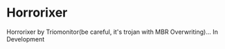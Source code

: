# Horrorixer
Horrorixer by Triomonitor(be careful, it's trojan with MBR Overwriting)... In Development

